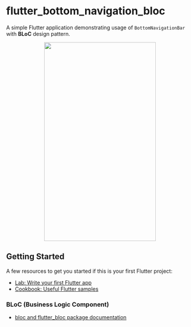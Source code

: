 # flutter_bottom_navigation_bloc

A simple Flutter application demonstrating usage of `BottomNavigationBar` with **BLoC** design pattern.

<p align="center">
  <img width="300" height="533" src="https://raw.githubusercontent.com/sandrolovnicki/flutter_bottom_navigation_bloc/master/res/demo.gif">
</p>

## Getting Started

A few resources to get you started if this is your first Flutter project:

- [Lab: Write your first Flutter app](https://flutter.dev/docs/get-started/codelab)
- [Cookbook: Useful Flutter samples](https://flutter.dev/docs/cookbook)

### BLoC (Business Logic Component)

- [bloc and flutter_bloc package documentation](https://felangel.github.io/bloc/#/)
